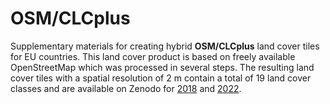 # OSM/CLCplus
Supplementary materials for creating hybrid **OSM/CLCplus** land cover tiles for EU countries. This land cover product is based on freely available OpenStreetMap which was processed in several steps. The resulting land cover tiles with a spatial resolution of 2 m contain a total of 19 land cover classes and are available on Zenodo for [2018](https://zenodo.org/records/15039461) and [2022]().
